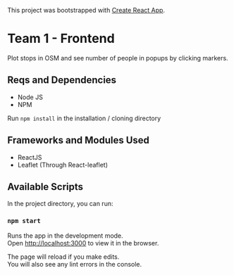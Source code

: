 This project was bootstrapped with [Create React App](https://github.com/facebook/create-react-app).

# Team 1 - Frontend

Plot stops in OSM and see number of people in popups by clicking markers.

## Reqs and Dependencies

* Node JS
* NPM

Run `npm install` in the installation / cloning directory

## Frameworks and Modules Used

* ReactJS
* Leaflet (Through React-leaflet)

## Available Scripts

In the project directory, you can run:

### `npm start`

Runs the app in the development mode.<br />
Open [http://localhost:3000](http://localhost:3000) to view it in the browser.

The page will reload if you make edits.<br />
You will also see any lint errors in the console.